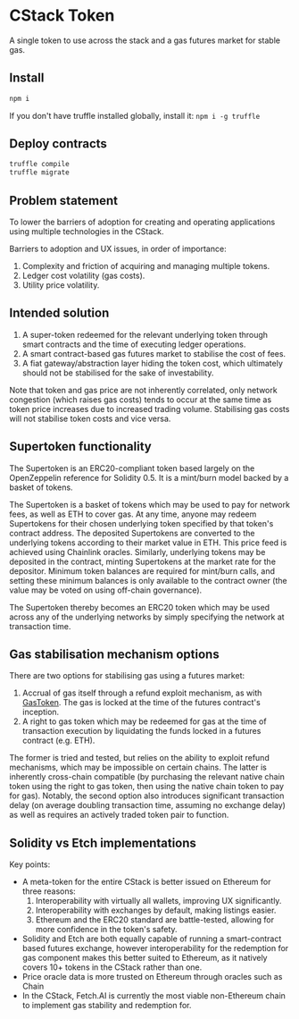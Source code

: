 # CStack Token

A single token to use across the stack and a gas futures market for stable gas.

## Install

```sh
npm i
```

If you don't have truffle installed globally, install it: `npm i -g truffle`

## Deploy contracts

```sh
truffle compile
truffle migrate
```

## Problem statement

To lower the barriers of adoption for creating and operating applications using multiple technologies in the CStack.  

Barriers to adoption and UX issues, in order of importance:

1. Complexity and friction of acquiring and managing multiple tokens.
2. Ledger cost volatility (gas costs).
3. Utility price volatility.

## Intended solution

1. A super-token redeemed for the relevant underlying token through smart contracts and the time of executing ledger operations.
2. A smart contract-based gas futures market to stabilise the cost of fees.
3. A fiat gateway/abstraction layer hiding the token cost, which ultimately should not be stabilised for the sake of investability.

Note that token and gas price are not inherently correlated, only network congestion (which raises gas costs) tends to occur at the same time as token price increases due to increased trading volume. Stabilising gas costs will not stabilise token costs and vice versa.

## Supertoken functionality

The Supertoken is an ERC20-compliant token based largely on the OpenZeppelin reference for Solidity 0.5. It is a mint/burn model backed by a basket of tokens.

The Supertoken is a basket of tokens which may be used to pay for network fees, as well as ETH to cover gas. At any time, anyone may redeem Supertokens for their chosen underlying token specified by that token's contract address. The deposited Supertokens are converted to the underlying tokens according to their market value in ETH. This price feed is achieved using Chainlink oracles. Similarly, underlying tokens may be deposited in the contract, minting Supertokens at the market rate for the depositor. Minimum token balances are required for mint/burn calls, and setting these minimum balances is only available to the contract owner (the value may be voted on using off-chain governance).

The Supertoken thereby becomes an ERC20 token which may be used across any of the underlying networks by simply specifying the network at transaction time.

## Gas stabilisation mechanism options

There are two options for stabilising gas using a futures market:

1. Accrual of gas itself through a refund exploit mechanism, as with [GasToken](https://github.com/projectchicago/gastoken). The gas is locked at the time of the futures contract's inception.
2. A right to gas token which may be redeemed for gas at the time of transaction execution by liquidating the funds locked in a futures contract (e.g. ETH).

The former is tried and tested, but relies on the ability to exploit refund mechanisms, which may be impossible on certain chains. The latter is inherently cross-chain compatible (by purchasing the relevant native chain token using the right to gas token, then using the native chain token to pay for gas). Notably, the second option also introduces significant transaction delay (on average doubling transaction time, assuming no exchange delay) as well as requires an actively traded token pair to function.

## Solidity vs Etch implementations

Key points:

- A meta-token for the entire CStack is better issued on Ethereum for three reasons:
    1. Interoperability with virtually all wallets, improving UX significantly.
    2. Interoperability with exchanges by default, making listings easier.
    3. Ethereum and the ERC20 standard are battle-tested, allowing for more confidence in the token's safety.
- Solidity and Etch are both equally capable of running a smart-contract based futures exchange, however interoperability for the redemption for gas component makes this better suited to Ethereum, as it natively covers 10+ tokens in the CStack rather than one.
- Price oracle data is more trusted on Ethereum through oracles such as Chain
- In the CStack, Fetch.AI is currently the most viable non-Ethereum chain to implement gas stability and redemption for.
